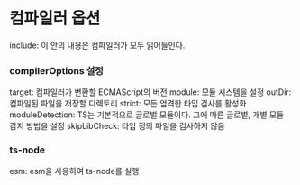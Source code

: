 # 컴파일러 옵션
include: 이 안의 내용은 컴파일러가 모두 읽어들인다.

### compilerOptions 설정
target: 컴파일러가 변환할 ECMAScript의 버전
module: 모듈 시스템을 설정
outDir: 컴파일된 파일을 저장할 디렉토리
strict: 모든 엄격한 타입 검사를 활성화
moduleDetection: TS는 기본적으로 글로벌 모듈이다. 그에 따른 글로벌, 개별 모듈 감지 방법을 설정
skipLibCheck: 타입 정의 파일을 검사하지 않음

### ts-node
esm: esm을 사용하여 ts-node를 실행
